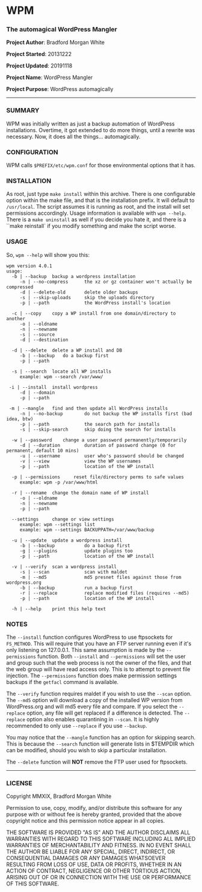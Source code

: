 # WPM

### The automagical WordPress Mangler

**Project Author**: Bradford Morgan White

**Project Started**: 20131222

**Project Updated**: 20191118

**Project Name**: WordPress Mangler

**Project Purpose**: WordPress automagically

---

### SUMMARY

WPM was initially written as just a backup automation of WordPress installations. Overtime, it got extended to do more things, until a rewrite was necessary. Now, it does all the things... automagically.

### CONFIGURATION

WPM calls `$PREFIX/etc/wpm.conf` for those environmental options that it has.

### INSTALLATION

As root, just type `make install` within this archive. There is one configurable option within the make file, and that is the installation prefix. It will default to `/usr/local`. The script assumes it is running as root, and the install will set permissions accordingly. Usage information is available with `wpm --help`. There is a `make uninstall` as well if you decide you hate it, and there is a ``make reinstall` if you modify something and make the script worse.

### USAGE

So, `wpm --help` will show you this:

```
wpm version 4.0.1
usage:
  -b | --backup	 backup a wordpress installation 
	 -n | --no-compress    	 the xz or gz container won't actually be compressed 
	 -d | --delete-old     	 delete older backups 
	 -s | --skip-uploads   	 skip the uploads directory 
	 -p | --path           	 the WordPress install's location 

  -c | --copy	 copy a WP install from one domain/directory to another 
	 -o | --oldname 
	 -n | --newname 
	 -s | --source 
	 -d | --destination 

  -d | --delete	 delete a WP install and DB 
	 -b | --backup	 do a backup first 
	 -p | --path 

  -s | --search	 locate all WP installs 
	 example: wpm --search /var/www/ 

 -i | --install	 install wordpress 
	 -d | --domain 
	 -p | --path 

 -m | --mangle	 find and then update all WordPress installs 
	 -n | --no-backup      	 do not backup the WP installs first (bad idea, btw) 
	 -p | --path           	 the search path for installs 
	 -s | --skip-search    	 skip doing the search for installs 

  -w | --password	 change a user password permanently/temporarily 
	 -d | --duration       	 duration of password change (0 for permanent, default 10 mins) 
	 -u | --username       	 user who's password should be changed 
	 -v | --view           	 view the WP usernames 
	 -p | --path           	 location of the WP install 

  -p | --permissions	 reset file/directory perms to safe values 
	 example: wpm -p /var/www/html 

  -r | --rename	 change the domain name of WP install 
	 -o | --oldname 
	 -n | --newname 
	 -p | --path 

  --settings	 change or view settings 
	 example: wpm --settings list 
	 example: wpm --settings BACKUPPATH=/var/www/backup 

  -u | --update	 update a wordpress install 
	 -b | --backup         	 do a backup first 
	 -g | --plugins        	 update plugins too 
	 -p | --path           	 location of the WP install 

  -v | --verify	 scan a wordpress install 
	 -s | --scan           	 scan with maldet 
	 -m | --md5            	 md5 presnet files against those from wordpress.org 
	 -b | --backup         	 run a backup first 
	 -r | --replace        	 replace modified files (requires --md5) 
	 -p | --path           	 location of the WP install 

  -h | --help	 print this help text
```

### NOTES

The `--install` function configures WordPress to use ftpsockets for `FS_METHOD`. This will require that you have an FTP server running even if it's only listening on 127.0.0.1. This same assumption is made by the `--permissions` function. Both `--install` and `--permissions` will set the user and group such that the web process is not the owner of the files, and that the web group will have read access only. This is to attempt to prevent file injection. The `--permissions` function does make permission settings backups if the `getfacl` command is available.

The `--verify` function requires maldet if you wish to use the `--scan` option. The `--md5` option will download a copy of the installed WP version from WordPress.org and will md5 every file and compare. If you select the `--replace` option, any file will get replaced if a difference is detected. The `--replace` option also enables quarantining in `--scan`. It is highly recommended to only use `--replace` if you use `--backup`.

You may notice that the `--mangle` function has an option for skipping search. This is because the `--search` function will generate lists in $TEMPDIR which can be modified, should you wish to skip a particular installation.

The `--delete` function will **NOT** remove the FTP user used for ftpsockets.

---

### LICENSE

Copyright MMXIX, Bradford Morgan White

Permission to use, copy, modify, and/or distribute this software for any purpose with or without fee is hereby granted, provided that the above copyright notice and this permission notice appear in all copies.

THE SOFTWARE IS PROVIDED "AS IS" AND THE AUTHOR DISCLAIMS ALL WARRANTIES WITH REGARD TO THIS SOFTWARE INCLUDING ALL IMPLIED WARRANTIES OF MERCHANTABILITY AND FITNESS. IN NO EVENT SHALL THE AUTHOR BE LIABLE FOR ANY SPECIAL, DIRECT, INDIRECT, OR CONSEQUENTIAL DAMAGES OR ANY DAMAGES WHATSOEVER RESULTING FROM LOSS OF USE, DATA OR PROFITS, WHETHER IN AN ACTION OF CONTRACT, NEGLIGENCE OR OTHER TORTIOUS ACTION, ARISING OUT OF OR IN CONNECTION WITH THE USE OR PERFORMANCE OF THIS SOFTWARE.
